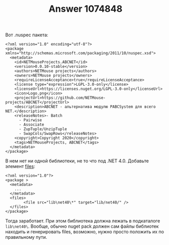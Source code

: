 ﻿---
title: "Answer 1074848"
se.owner.user_id: 240512
se.owner.display_name: "MSDN.WhiteKnight"
se.owner.link: "https://ru.stackoverflow.com/users/240512/msdn-whiteknight"
se.answer_id: 1074848
se.question_id: 1074575
se.post_type: answer
se.is_accepted: True
---
<p>Вот .nuspec пакета:</p>

<pre class="lang-xml prettyprint-override"><code>&lt;?xml version="1.0" encoding="utf-8"?&gt;
&lt;package xmlns="http://schemas.microsoft.com/packaging/2011/10/nuspec.xsd"&gt;
  &lt;metadata&gt;
    &lt;id&gt;NETMouseProjects.ABCNET&lt;/id&gt;
    &lt;version&gt;0.0.10-stable&lt;/version&gt;
    &lt;authors&gt;NETMouse projects&lt;/authors&gt;
    &lt;owners&gt;NETMouse projects&lt;/owners&gt;
    &lt;requireLicenseAcceptance&gt;true&lt;/requireLicenseAcceptance&gt;
    &lt;license type="expression"&gt;LGPL-3.0-only&lt;/license&gt;
    &lt;licenseUrl&gt;https://licenses.nuget.org/LGPL-3.0-only&lt;/licenseUrl&gt;
    &lt;icon&gt;Logo.png&lt;/icon&gt;
    &lt;projectUrl&gt;https://github.com/NETMouse-projects/ABCNET&lt;/projectUrl&gt;
    &lt;description&gt;ABCNET - альтернатива модулю PABCSystem для всего NET.&lt;/description&gt;
    &lt;releaseNotes&gt;- Batch
      - Pairwise
      - Associate
      - ZupTuple/UnzipTuple
      - SwapCols/SwapRows&lt;/releaseNotes&gt;
    &lt;copyright&gt;Copyright 2020&lt;/copyright&gt;
    &lt;tags&gt;NETMouseProjects, ABCNET&lt;/tags&gt;
  &lt;/metadata&gt;
&lt;/package&gt;
</code></pre>

<p>В нем нет ни одной библиотеки, не то что под .NET 4.0. Добавьте элемент <a href="https://docs.microsoft.com/en-us/nuget/reference/nuspec#including-assembly-files" rel="nofollow noreferrer">files</a>:</p>

<pre class="lang-xml prettyprint-override"><code>&lt;?xml version="1.0"?&gt;
&lt;package &gt;
  &lt;metadata&gt;
    ...
  &lt;/metadata&gt;
  &lt;files&gt;
        &lt;file src="lib\net40\*" target="lib/net40/" /&gt;        
  &lt;/files&gt;
&lt;/package&gt;
</code></pre>

<p>Тогда заработает. При этом библиотека должна лежать в подкаталоге <code>lib\net40\</code>. Вообще, обычно nuget pack должен сам файлы библиотек находить и генерировать files, возможно, нужно просто положить их по правильному пути.   </p>
